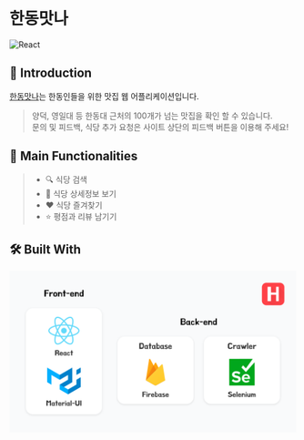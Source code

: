 # 한동맛나

<p>
<!--  버전  -->
<!--  커밋  -->
  <img alt="React" src="https://img.shields.io/static/v1.svg?label=&message=React&style=flat-square&logo=React&logoColor=white&color=61dafb">
<!--  라이센스  -->
</p>

## 🖖 Introduction

[한동맛나](https://food.handong.us/)는 한동인들을 위한 맛집 웹 어플리케이션입니다.

> 양덕, 영일대 등 한동대 근처의 100개가 넘는 맛집을 확인 할 수 있습니다.  
> 문의 및 피드백, 식당 추가 요청은 사이트 상단의 피드백 버튼을 이용해 주세요!

## 🧩 Main Functionalities

> - 🔍 식당 검색
> - 🥘 식당 상세정보 보기
> - ❤️ 식당 즐겨찾기
> - ⭐️ 평점과 리뷰 남기기

## 🛠 Built With

![Dependency](https://github.com/shine-jung/food-handong/blob/master/public/techstack.png)
